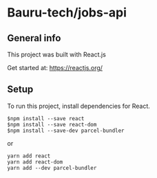 # Bauru-tech/jobs-api

## General info

This project was built with React.js

Get started at: https://reactjs.org/

## Setup
To run this project, install dependencies for React.

```
$npm install --save react
$npm install --save react-dom
$npm install --save-dev parcel-bundler
```
or

```
yarn add react
yarn add react-dom
yarn add --dev parcel-bundler
```


